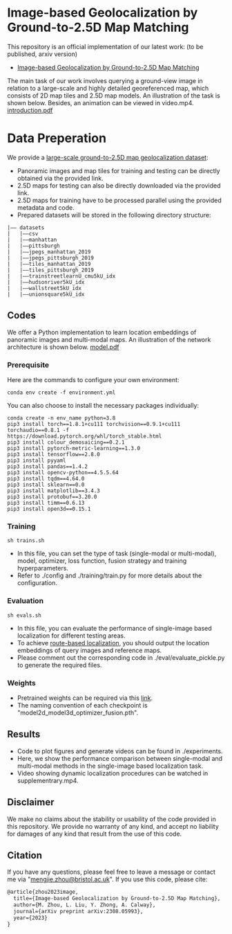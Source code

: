 # Image-based Geolocalization by Ground-to-2.5D Map Matching
This repository is an official implementation of our latest work: (to be published, arxiv version)
- [Image-based Geolocalization by Ground-to-2.5D Map Matching](https://arxiv.org/abs/2308.05993 "Image-based Geolocalization by Ground-to-2.5D Map Matching")

The main task of our work involves querying a ground-view image in relation to a large-scale and highly detailed georeferenced map, which consists of 2D map tiles and 2.5D map models. An illustration of the task is shown below. Besides, an animation can be viewed in video.mp4.
[introduction.pdf](https://github.com/ZhouMengjie/Image-to-2.5DMap-Matching/files/14613547/introduction.pdf)
# Data Preperation
We provide a [large-scale ground-to-2.5D map geolocalization dataset](https://github.com/ZhouMengjie/2-5DMap-Dataset):
- Panoramic images and map tiles for training and testing can be directly obtained via the provided link.
- 2.5D maps for testing can also be directly downloaded via the provided link.
- 2.5D maps for training have to be processed parallel using the provided metadata and code.
- Prepared datasets will be stored in the following directory structure:
```
|–– datasets
|   |––csv
|   |––manhattan
|   |––pittsburgh
|   |––jpegs_manhattan_2019
|   |––jpegs_pittsburgh_2019
|   |––tiles_manhattan_2019
|   |––tiles_pittsburgh_2019
|   |––trainstreetlearnU_cmu5kU_idx
|   |––hudsonriver5kU_idx
|   |––wallstreet5kU_idx
|   |––unionsquare5kU_idx
```

## Codes
We offer a Python implementation to learn location embeddings of panoramic images and multi-modal maps. An illustration of the network architecture is shown below. 
[model.pdf](https://github.com/ZhouMengjie/Image-to-2.5DMap-Matching/files/14613554/model.pdf)

### Prerequisite
Here are the commands to configure your own environment:
```
conda env create -f environment.yml
```
You can also choose to install the necessary packages individually:
```
conda create -n env_name python=3.8
pip3 install torch==1.8.1+cu111 torchvision==0.9.1+cu111 torchaudio==0.8.1 -f https://download.pytorch.org/whl/torch_stable.html
pip3 install colour_demosaicing==0.2.1
pip3 install pytorch-metric-learning==1.3.0
pip3 install tensorflow==2.8.0
pip3 install pyyaml
pip3 install pandas==1.4.2
pip3 install opencv-python==4.5.5.64
pip3 install tqdm==4.64.0
pip3 install sklearn==0.0
pip3 install matplotlib==3.4.3
pip3 install protobuf==3.20.0
pip3 install timm==0.6.13
pip3 install open3d==0.15.1
```

### Training
```
sh trains.sh
```
- In this file, you can set the type of task (single-modal or multi-modal), model, optimizer, loss function, fusion strategy and training hyperparameters.
- Refer to ./config and ./training/train.py for more details about the configuration.

### Evaluation
```
sh evals.sh
```
- In this file, you can evaluate the performance of single-image based localization for different testing areas. 
- To achieve [route-based localization](https://github.com/ZhouMengjie/you-are-here), you should output the location embeddings of query images and reference maps.
- Please comment out the corresponding code in ./eval/evaluate_pickle.py to generate the required files.

### Weights
- Pretrained weights can be required via this [link](https://drive.google.com/drive/folders/17dWlMpof-ii6eV1KswQdSh5p3SrpIAUm?usp=sharing).
- The naming convention of each checkpoint is "model2d_model3d_optimizer_fusion.pth".

## Results
- Code to plot figures and generate videos can be found in ./experiments.
- Here, we show the performance comparison between single-modal and multi-modal methods in the single-image based localization task.
- Video showing dynamic localization procedures can be watched in supplementrary.mp4.

## Disclaimer
We make no claims about the stability or usability of the code provided in this repository.
We provide no warranty of any kind, and accept no liability for damages of any kind that result from the use of this code.


## Citation
If you have any questions, please feel free to leave a message or contact me via "mengjie.zhou@bristol.ac.uk". If you use this code, please cite:
```latex
@article{zhou2023image,
  title={Image-based Geolocalization by Ground-to-2.5D Map Matching},
  author={M. Zhou, L. Liu, Y. Zhong, A. Calway},
  journal={arXiv preprint arXiv:2308.05993},
  year={2023}
}
```






